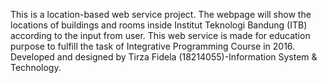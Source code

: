 This is a location-based web service project.
The webpage will show the locations of buildings and rooms inside Institut Teknologi Bandung (ITB) according to the input from user.
This web service is made for education purpose to fulfill the task of Integrative Programming Course in 2016.
Developed and designed by Tirza Fidela (18214055)-Information System & Technology.